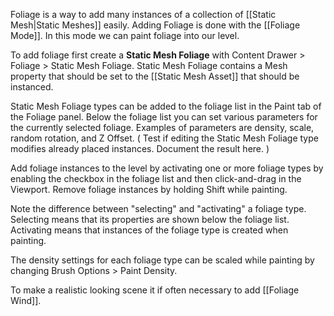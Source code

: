 Foliage is a way to add many instances of a collection of [[Static Mesh|Static Meshes]] easily.
Adding Foliage is done with the [[Foliage Mode]].
In this mode we can paint foliage into our level.

To add foliage first create a **Static Mesh Foliage** with Content Drawer > Foliage > Static Mesh Foliage.
Static Mesh Foliage contains a Mesh property that should be set to the [[Static Mesh Asset]] that should be instanced.

Static Mesh Foliage types can be added to the foliage list in the Paint tab of the Foliage panel.
Below the foliage list you can set various parameters for the currently selected foliage.
Examples of parameters are density, scale, random rotation, and Z Offset.
(
Test if editing the Static Mesh Foliage type modifies already placed instances.
Document the result here.
)

Add foliage instances to the level by activating one or more foliage types by enabling the checkbox in the foliage list and then click-and-drag in the Viewport.
Remove foliage instances by holding Shift while painting.

Note the difference between "selecting" and "activating" a foliage type.
Selecting means that its properties are shown below the foliage list.
Activating means that instances of the foliage type is created when painting.

The density settings for each foliage type can be scaled while painting by changing Brush Options > Paint Density.

To make a realistic looking scene it if often necessary to add [[Foliage Wind]].
